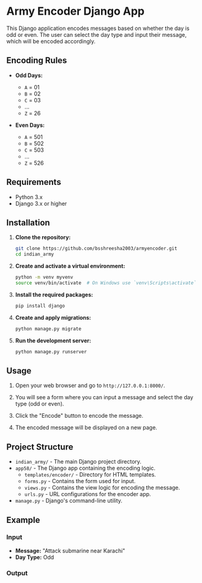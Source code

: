 # Army Encoder Django App

This Django application encodes messages based on whether the day is odd or even. The user can select the day type and input their message, which will be encoded accordingly.

## Encoding Rules
- **Odd Days:**
  - `A` = 01
  - `B` = 02
  - `C` = 03
  - ...
  - `Z` = 26

- **Even Days:**
  - `A` = 501
  - `B` = 502
  - `C` = 503
  - ...
  - `Z` = 526

## Requirements

- Python 3.x
- Django 3.x or higher

## Installation

1. **Clone the repository:**
    ```bash
    git clone https://github.com/bsshreesha2003/armyencoder.git
    cd indian_army
    ```

2. **Create and activate a virtual environment:**
    ```bash
    python -m venv myvenv
    source venv/bin/activate  # On Windows use `venv\Scripts\activate`
    ```

3. **Install the required packages:**
    ```bash
    pip install django
    ```

4. **Create and apply migrations:**
    ```bash
    python manage.py migrate
    ```

5. **Run the development server:**
    ```bash
    python manage.py runserver
    ```

## Usage

1. Open your web browser and go to `http://127.0.0.1:8000/`.

2. You will see a form where you can input a message and select the day type (odd or even).

3. Click the "Encode" button to encode the message.

4. The encoded message will be displayed on a new page.

## Project Structure

- `indian_army/` - The main Django project directory.
- `app58/` - The Django app containing the encoding logic.
  - `templates/encoder/` - Directory for HTML templates.
  - `forms.py` - Contains the form used for input.
  - `views.py` - Contains the view logic for encoding the message.
  - `urls.py` - URL configurations for the encoder app.
- `manage.py` - Django's command-line utility.

## Example

### Input
- **Message:** "Attack submarine near Karachi"
- **Day Type:** Odd

### Output
